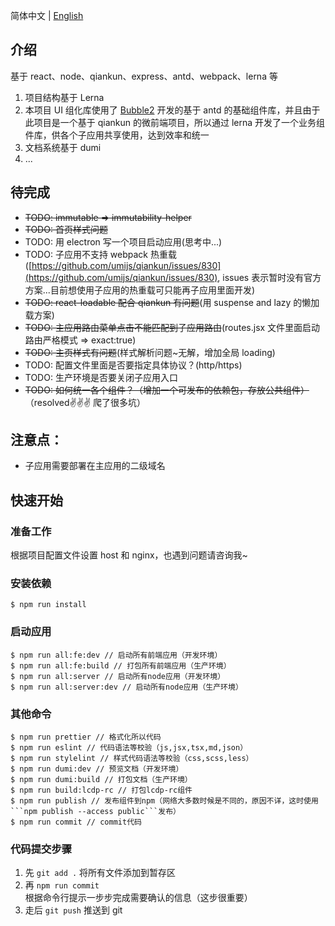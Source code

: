 简体中文 | [English](./README.md)

## 介绍

基于 react、node、qiankun、express、antd、webpack、lerna 等

1. 项目结构基于 Lerna
2. 本项目 UI 组化库使用了 [Bubble2](https://github.com/Bubble2) 开发的基于 antd 的基础组件库，并且由于此项目是一个基于 qiankun 的微前端项目，所以通过 lerna 开发了一个业务组件库，供各个子应用共享使用，达到效率和统一
3. 文档系统基于 dumi
4. ...

## 待完成

- ~~TODO: immutable => immutability-helper~~
- ~~TODO: 首页样式问题~~
- TODO: 用 electron 写一个项目启动应用(思考中...)
- TODO: 子应用不支持 webpack 热重载([https://github.com/umijs/qiankun/issues/830](https://github.com/umijs/qiankun/issues/830), issues 表示暂时没有官方方案...目前想使用子应用的热重载可只能再子应用里面开发)
- ~~TODO: react-loadable 配合 qiankun 有问题~~(用 suspense and lazy 的懒加载方案)
- ~~TODO: 主应用路由菜单点击不能匹配到子应用路由~~(routes.jsx 文件里面启动路由严格模式 => exact:true)
- ~~TODO: 主页样式有问题~~(样式解析问题~无解，增加全局 loading)
- TODO: 配置文件里面是否要指定具体协议？(http/https)
- TODO: 生产环境是否要关闭子应用入口
- ~~TODO: 如何统一各个组件？（增加一个可发布的依赖包，存放公共组件）~~（resolved✌✌✌ 爬了很多坑）

## 注意点：

- 子应用需要部署在主应用的二级域名

## 快速开始

### 准备工作

根据项目配置文件设置 host 和 nginx，也遇到问题请咨询我~

### 安装依赖

```
$ npm run install
```

### 启动应用

```
$ npm run all:fe:dev // 启动所有前端应用（开发环境）
$ npm run all:fe:build // 打包所有前端应用（生产环境）
$ npm run all:server // 启动所有node应用（开发环境）
$ npm run all:server:dev // 启动所有node应用（生产环境）
```

### 其他命令

````
$ npm run prettier // 格式化所以代码
$ npm run eslint // 代码语法等校验（js,jsx,tsx,md,json）
$ npm run stylelint // 样式代码语法等校验（css,scss,less）
$ npm run dumi:dev // 预览文档（开发环境）
$ npm run dumi:build // 打包文档（生产环境）
$ npm run build:lcdp-rc // 打包lcdp-rc组件
$ npm run publish // 发布组件到npm（网络大多数时候是不同的，原因不详，这时使用```npm publish --access public```发布）
$ npm run commit // commit代码
````

### 代码提交步骤

1. 先 `git add .` 将所有文件添加到暂存区
2. 再 `npm run commit` 根据命令行提示一步步完成需要确认的信息（这步很重要）
3. 走后 `git push` 推送到 git
